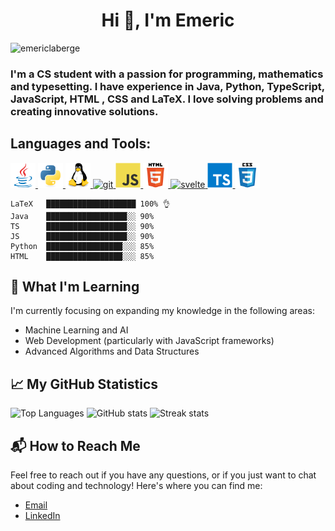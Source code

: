 <h1 align="center">Hi 👋, I'm Emeric</h1>
<p align="left"> <img src="https://komarev.com/ghpvc/?username=emericlaberge&label=Profile%20views&color=0e75b6&style=flat" alt="emericlaberge" /> </p>

### I'm a CS student with a passion for programming, mathematics and typesetting. I have experience in Java, Python, TypeScript, JavaScript, HTML , CSS and LaTeX. I love solving problems and creating innovative solutions.

<!-- <h2 align="left">Connect with me:</h3>
<p align="left">
</p> --->

<h2 align="left">Languages and Tools:</h3>
<p align="left">
<a href="https://www.java.com" target="_blank" rel="noreferrer"> <img src="https://raw.githubusercontent.com/devicons/devicon/master/icons/java/java-original.svg" alt="java" width="40" height="40"/> </a> 
<a href="https://www.python.org" target="_blank" rel="noreferrer"> <img src="https://raw.githubusercontent.com/devicons/devicon/master/icons/python/python-original.svg" alt="python" width="40" height="40"/> </a>
<a href="https://www.linux.org/" target="_blank" rel="noreferrer"> <img src="https://raw.githubusercontent.com/devicons/devicon/master/icons/linux/linux-original.svg" alt="linux" width="40" height="40"/> </a> 
<a href="https://git-scm.com/" target="_blank" rel="noreferrer"> <img src="https://www.vectorlogo.zone/logos/git-scm/git-scm-icon.svg" alt="git" width="40" height="40"/> </a> 
<a href="https://developer.mozilla.org/en-US/docs/Web/JavaScript" target="_blank" rel="noreferrer"> <img src="https://raw.githubusercontent.com/devicons/devicon/master/icons/javascript/javascript-original.svg" alt="javascript" width="40" height="40"/> </a> 
<a href="https://www.w3.org/html/" target="_blank" rel="noreferrer"> <img src="https://raw.githubusercontent.com/devicons/devicon/master/icons/html5/html5-original-wordmark.svg" alt="html5" width="40" height="40"/> </a> 
<a href="https://svelte.dev" target="_blank" rel="noreferrer"> <img src="https://upload.wikimedia.org/wikipedia/commons/1/1b/Svelte_Logo.svg" alt="svelte" width="40" height="40"/> </a> 
<a href="https://www.typescriptlang.org/" target="_blank" rel="noreferrer"> <img src="https://raw.githubusercontent.com/devicons/devicon/master/icons/typescript/typescript-original.svg" alt="typescript" width="40" height="40"/> </a>
<a href="https://www.w3schools.com/css/" target="_blank" rel="noreferrer"> <img src="https://raw.githubusercontent.com/devicons/devicon/master/icons/css3/css3-original-wordmark.svg" alt="css3" width="40" height="40"/> </a> </p>

```text
LaTeX   ████████████████████ 100% 👌
Java    ██████████████████░░ 90%
TS      ██████████████████░░ 90%
JS      ██████████████████░░ 90%
Python  █████████████████░░░ 85%
HTML    █████████████████░░░ 85%
```

## 🌱 What I'm Learning
I'm currently focusing on expanding my knowledge in the following areas:
- Machine Learning and AI
- Web Development (particularly with JavaScript frameworks)
- Advanced Algorithms and Data Structures

## 📈 My GitHub Statistics
![Top Languages](https://github-readme-stats.vercel.app/api/top-langs?username=emericlaberge&show_icons=true&locale=en&layout=compact&theme=tokyonight)
![GitHub stats](https://github-readme-stats.vercel.app/api?username=emericlaberge&show_icons=true&locale=en&theme=tokyonight)
![Streak stats](https://github-readme-streak-stats.herokuapp.com/?user=emericlaberge&theme=tokyonight)

## 📬 How to Reach Me
Feel free to reach out if you have any questions, or if you just want to chat about coding and technology! Here's where you can find me:
- [Email](mailto:emericlaberge@gmail.com)
- [LinkedIn](https://www.linkedin.com/in/emeric-laberge-67bb2a193/)

